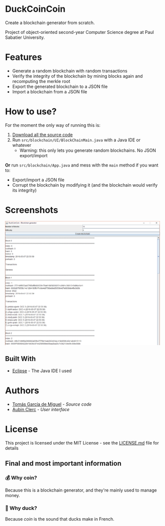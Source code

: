 # DuckCoinCoin

Create a blockchain generator from scratch.

Project of object-oriented second-year Computer Science degree at Paul Sabatier University.

# Features

* Generate a random blockchain with random transactions
* Verify the integrity of the blockchain by mining blocks again and recomputing the merkle root
* Export the generated blockchain to a JSON file
* Import a blockchain from a JSON file

# How to use?

For the moment the only way of running this is:

1. [Download all the source code](https://github.com/togademi/DuckCoinCoin/archive/master.zip)
2. Run `src/blockchain/UI/BlockChainMain.java` with a Java IDE or whatever
    - Warning: this only lets you generate random blockchains. No JSON export/import

**Or** run `src/blockchain/App.java` and mess with the `main` method if you want to:

* Export/import a JSON file
* Corrupt the blockchain by modifying it (and the blockchain would verify its integrity)

# Screenshots

![DuckCoinCoin - Blockchain generator](./docs/img/screenshot.png)

## Built With

* [Eclipse](https://www.eclipse.org/) - The Java IDE I used

# Authors

* [Tomás García de Miguel](https://github.com/togademi) - *Source code*
* [Aubin Clerc](https://github.com/Sunibo) - *User interface*

# License

This project is licensed under the MIT License - see the [LICENSE.md](./LICENSE.md) file for details

## Final and most important information

### 💰 Why coin?

Because this is a blockchain generator, and they're mainly used to manage money.

### 🦆 Why duck?

Because *coin* is the sound that ducks make in French.
